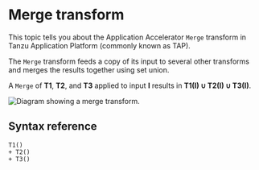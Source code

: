 # Merge transform

This topic tells you about the Application Accelerator `Merge` transform in Tanzu Application Platform (commonly known as TAP).

The `Merge` transform feeds a copy of its input to several other transforms and
merges the results together using set union.

A `Merge` of **T1**, **T2**, and **T3** applied to input **I** results in **T1(I) ∪ T2(I) ∪ T3(I)**.

![Diagram showing a merge transform.](images/merge.svg)

## <a id="syntax-reference"></a>Syntax reference

```
T1()
+ T2()
+ T3()
```
